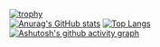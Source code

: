 [![trophy](https://github-profile-trophy.vercel.app/?username=ivangong24&theme=onedarkrank=SSS,SS,S,AAA,AA,A,B,C)](https://github.com/ryo-ma/github-profile-trophy)\
[![Anurag's GitHub stats](https://github-readme-stats.vercel.app/api?username=ivangong24&hide_title=true&hide_border=true&show_icons=trueline_height=21&text_color=000&icon_color=000&bg_color=0,ea6161,ffc64d,fffc4d,52fa5a&theme=graywhite)](https://github.com/anuraghazra/github-readme-stats) 
[![Top Langs](https://github-readme-stats.vercel.app/api/top-langs/?username=ivangong24&hide_title=true&hide_border=true&layout=donut&langs_count=6&text_color=000&icon_color=fff&bg_color=0,52fa5a,4dfcff,c64dff&theme=graywhite)](https://github.com/anuraghazra/github-readme-stats) \
[![Ashutosh's github activity graph](https://github-readme-activity-graph.vercel.app/graph?username=ivangong24&theme=react-dark)](https://github.com/ashutosh00710/github-readme-activity-graph)
